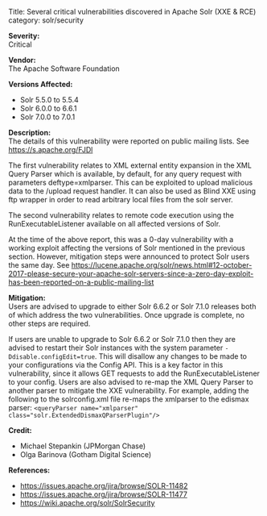 Title: Several critical vulnerabilities discovered in Apache Solr (XXE & RCE)
category: solr/security

**Severity:**  
Critical

**Vendor:**  
The Apache Software Foundation

**Versions Affected:**  

* Solr 5.5.0 to 5.5.4
* Solr 6.0.0 to 6.6.1
* Solr 7.0.0 to 7.0.1

**Description:**  
The details of this vulnerability were reported on public mailing
lists. See https://s.apache.org/FJDl

The first vulnerability relates to XML external entity expansion in
the XML Query Parser which is available, by default, for any query
request with parameters deftype=xmlparser. This can be exploited to
upload malicious data to the /upload request handler. It can also be
used as Blind XXE using ftp wrapper in order to read arbitrary local
files from the solr server.

The second vulnerability relates to remote code execution using the
RunExecutableListener available on all affected versions of Solr.

At the time of the above report, this was a 0-day vulnerability with a
working exploit affecting the versions of Solr mentioned in the
previous section. However, mitigation steps were announced to protect
Solr users the same day. See
https://lucene.apache.org/solr/news.html#12-october-2017-please-secure-your-apache-solr-servers-since-a-zero-day-exploit-has-been-reported-on-a-public-mailing-list

**Mitigation:**  
Users are advised to upgrade to either Solr 6.6.2 or Solr 7.1.0
releases both of which address the two vulnerabilities. Once upgrade is
complete, no other steps are required.

If users are unable to upgrade to Solr 6.6.2 or Solr 7.1.0 then they
are advised to restart their Solr instances with the system parameter
`-Ddisable.configEdit=true`. This will disallow any changes to be made
to your configurations via the Config API. This is a key factor in
this vulnerability, since it allows GET requests to add the
RunExecutableListener to your config. Users are also advised to re-map
the XML Query Parser to another parser to mitigate the XXE
vulnerability. For example, adding the following to the solrconfig.xml
file re-maps the xmlparser to the edismax parser:
`<queryParser name="xmlparser" class="solr.ExtendedDismaxQParserPlugin"/>`

**Credit:**  

* Michael Stepankin (JPMorgan Chase)
* Olga Barinova (Gotham Digital Science)

**References:**  

* <https://issues.apache.org/jira/browse/SOLR-11482>
* <https://issues.apache.org/jira/browse/SOLR-11477>
* <https://wiki.apache.org/solr/SolrSecurity>
